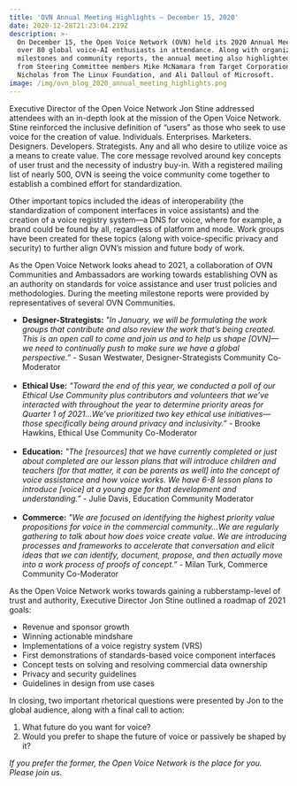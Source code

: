 ```yaml
---
title: 'OVN Annual Meeting Highlights – December 15, 2020'
date: 2020-12-28T21:23:04.219Z
description: >-
  On December 15, the Open Voice Network (OVN) held its 2020 Annual Meeting with
  over 80 global voice-AI enthusiasts in attendance. Along with organizational
  milestones and community reports, the annual meeting also highlighted thoughts
  from Steering Committee members Mike McNamara from Target Corporation, Scott
  Nicholas from The Linux Foundation, and Ali Dalloul of Microsoft.
image: /img/ovn_blog_2020_annual_meeting_highlights.png
---
```

Executive Director of the Open Voice Network Jon Stine addressed attendees with an in-depth look at the mission of the Open Voice Network. Stine reinforced the inclusive definition of “users” as those who seek to use voice for the creation of value. Individuals. Enterprises. Marketers. Designers. Developers. Strategists. Any and all who desire to utilize voice as a means to create value. The core message revolved around key concepts of user trust and the necessity of industry buy-in. With a registered mailing list of nearly 500, OVN is seeing the voice community come together to establish a combined effort for standardization. 

Other important topics included the ideas of interoperability (the standardization of component interfaces in voice assistants) and the creation of a voice registry system—a DNS for voice, where for example, a brand could be found by all, regardless of platform and mode. Work groups have been created for these topics (along with voice-specific privacy and security) to further align OVN’s mission and future body of work.

As the Open Voice Network looks ahead to 2021, a collaboration of OVN Communities and Ambassadors are working towards establishing OVN as an authority on  standards for voice assistance and user trust policies and methodologies. During the meeting milestone reports were provided by representatives of several OVN Communities.

* **Designer-Strategists:** _"In January, we will be formulating the work groups that contribute and also review the work that’s being created. This is an open call to come and join us and to help us shape \[OVN]— we need to continually push to make sure we have a global perspective.”_ - Susan Westwater, Designer-Strategists Community Co-Moderator\
  <br>
* **Ethical Use:** _"Toward the end of this year, we conducted a poll of our Ethical Use Community plus contributors and volunteers that we’ve interacted with throughout the year to determine priority areas for Quarter 1 of 2021...We’ve prioritized two key ethical use initiatives—those specifically being around privacy and inclusivity.”_ - Brooke Hawkins, Ethical Use Community Co-Moderator\
  <br>
* **Education:** _"The \[resources] that we have currently completed or just about completed are our lesson plans that will introduce children and teachers (for that matter, it can be parents as well] into the concept of voice assistance and how voice works. We have 6-8 lesson plans to introduce \[voice] at a young age for that development and understanding.”_ - Julie Davis, Education Community Moderator\
  <br>
* **Commerce:** _"We are focused on identifying the highest priority value propositions for voice in the commercial community...We are regularly gathering to talk about how does voice create value. We are introducing processes and frameworks to accelerate that conversation and elicit ideas that we can identify, document, propose, and then actually move into a work process of proofs of concept.”_ - Milan Turk, Commerce Community Co-Moderator

As the Open Voice Network works towards gaining a rubberstamp-level of trust and authority, Executive Director Jon Stine outlined a roadmap of 2021 goals:

* Revenue and sponsor growth
* Winning actionable mindshare
* Implementations of a voice registry system (VRS)
* First demonstrations of standards-based voice component interfaces
* Concept tests on solving and resolving commercial data ownership
* Privacy and security guidelines
* Guidelines in design from use cases

In closing, two important rhetorical questions were presented by Jon to the global audience, along with a final call to action: 

1. What future do you want for voice?
2. Would you prefer to shape the future of voice or passively be shaped by it?

_If you prefer the former, the Open Voice Network is the place for you. Please join us._
